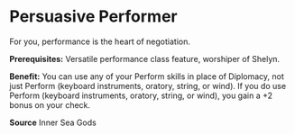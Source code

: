 ﻿---
cssclass: [feats]

---
# Persuasive Performer

For you, performance is the heart of negotiation.

**Prerequisites:** Versatile performance class feature, worshiper of Shelyn.

**Benefit:** You can use any of your Perform skills in place of Diplomacy, not just Perform (keyboard instruments, oratory, string, or wind). If you do use Perform (keyboard instruments, oratory, string, or wind), you gain a +2 bonus on your check.

**Source** Inner Sea Gods